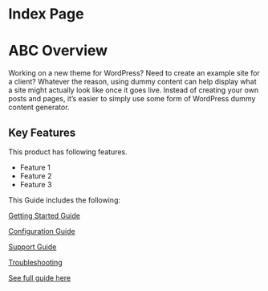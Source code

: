 # Index Page
# ABC Overview
Working on a new theme for WordPress? Need to create an example site for a client? Whatever the reason, using dummy content can help display what a site might actually look like once it goes live. Instead of creating your own posts and pages, it’s easier to simply use some form of WordPress dummy content generator.
## Key Features
This product has following features.
- Feature 1
- Feature 2
- Feature 3
 
This Guide includes the following:

[Getting Started Guide](GettingStarted.md)

[Configuration Guide](demoPT.md)

[Support Guide](SupportGuide.md)

[Troubleshooting](Troubleshooting.md)

[See full guide here]()



